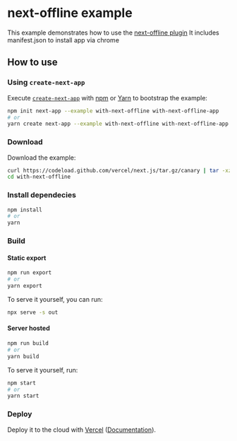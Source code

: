 # next-offline example

This example demonstrates how to use the [next-offline plugin](https://github.com/hanford/next-offline) It includes manifest.json to install app via chrome

## How to use

### Using `create-next-app`

Execute [`create-next-app`](https://github.com/vercel/next.js/tree/canary/packages/create-next-app) with [npm](https://docs.npmjs.com/cli/init) or [Yarn](https://yarnpkg.com/lang/en/docs/cli/create/) to bootstrap the example:

```bash
npm init next-app --example with-next-offline with-next-offline-app
# or
yarn create next-app --example with-next-offline with-next-offline-app
```

### Download

Download the example:

```bash
curl https://codeload.github.com/vercel/next.js/tar.gz/canary | tar -xz --strip=2 next.js-canary/examples/with-next-offline
cd with-next-offline
```

### Install dependecies

```bash
npm install
# or
yarn
```

### Build

#### Static export

```bash
npm run export
# or
yarn export
```

To serve it yourself, you can run:

```bash
npx serve -s out
```

#### Server hosted

```bash
npm run build
# or
yarn build
```

To serve it yourself, run:

```bash
npm start
# or
yarn start
```

### Deploy

Deploy it to the cloud with [Vercel](https://vercel.com/import?filter=next.js&utm_source=github&utm_medium=readme&utm_campaign=next-example) ([Documentation](https://nextjs.org/docs/deployment)).
